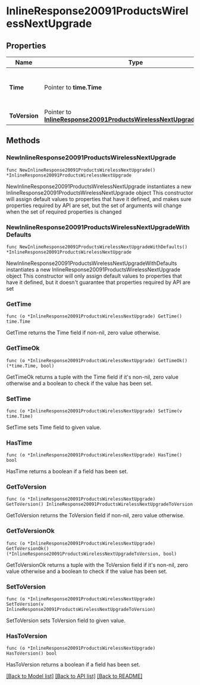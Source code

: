 # InlineResponse20091ProductsWirelessNextUpgrade

## Properties

Name | Type | Description | Notes
------------ | ------------- | ------------- | -------------
**Time** | Pointer to **time.Time** | Timestamp of the next scheduled firmware upgrade | [optional] 
**ToVersion** | Pointer to [**InlineResponse20091ProductsWirelessNextUpgradeToVersion**](InlineResponse20091ProductsWirelessNextUpgradeToVersion.md) |  | [optional] 

## Methods

### NewInlineResponse20091ProductsWirelessNextUpgrade

`func NewInlineResponse20091ProductsWirelessNextUpgrade() *InlineResponse20091ProductsWirelessNextUpgrade`

NewInlineResponse20091ProductsWirelessNextUpgrade instantiates a new InlineResponse20091ProductsWirelessNextUpgrade object
This constructor will assign default values to properties that have it defined,
and makes sure properties required by API are set, but the set of arguments
will change when the set of required properties is changed

### NewInlineResponse20091ProductsWirelessNextUpgradeWithDefaults

`func NewInlineResponse20091ProductsWirelessNextUpgradeWithDefaults() *InlineResponse20091ProductsWirelessNextUpgrade`

NewInlineResponse20091ProductsWirelessNextUpgradeWithDefaults instantiates a new InlineResponse20091ProductsWirelessNextUpgrade object
This constructor will only assign default values to properties that have it defined,
but it doesn't guarantee that properties required by API are set

### GetTime

`func (o *InlineResponse20091ProductsWirelessNextUpgrade) GetTime() time.Time`

GetTime returns the Time field if non-nil, zero value otherwise.

### GetTimeOk

`func (o *InlineResponse20091ProductsWirelessNextUpgrade) GetTimeOk() (*time.Time, bool)`

GetTimeOk returns a tuple with the Time field if it's non-nil, zero value otherwise
and a boolean to check if the value has been set.

### SetTime

`func (o *InlineResponse20091ProductsWirelessNextUpgrade) SetTime(v time.Time)`

SetTime sets Time field to given value.

### HasTime

`func (o *InlineResponse20091ProductsWirelessNextUpgrade) HasTime() bool`

HasTime returns a boolean if a field has been set.

### GetToVersion

`func (o *InlineResponse20091ProductsWirelessNextUpgrade) GetToVersion() InlineResponse20091ProductsWirelessNextUpgradeToVersion`

GetToVersion returns the ToVersion field if non-nil, zero value otherwise.

### GetToVersionOk

`func (o *InlineResponse20091ProductsWirelessNextUpgrade) GetToVersionOk() (*InlineResponse20091ProductsWirelessNextUpgradeToVersion, bool)`

GetToVersionOk returns a tuple with the ToVersion field if it's non-nil, zero value otherwise
and a boolean to check if the value has been set.

### SetToVersion

`func (o *InlineResponse20091ProductsWirelessNextUpgrade) SetToVersion(v InlineResponse20091ProductsWirelessNextUpgradeToVersion)`

SetToVersion sets ToVersion field to given value.

### HasToVersion

`func (o *InlineResponse20091ProductsWirelessNextUpgrade) HasToVersion() bool`

HasToVersion returns a boolean if a field has been set.


[[Back to Model list]](../README.md#documentation-for-models) [[Back to API list]](../README.md#documentation-for-api-endpoints) [[Back to README]](../README.md)


